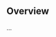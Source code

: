 <!-- Note: Please must use one of our issue templates to file an issue! 🛑 -->
<!-- 👉 https://github.com//cached-stripe/issues/new/choose 👈 -->
<!-- **Issues that should have been filed with a template will be closed without action, and we will ask you to use a template.** -->

<!-- This blank issue template is only for issues that don't fit any of the templates. -->

## Overview

...
